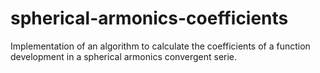 # spherical-armonics-coefficients
Implementation of an algorithm to calculate the coefficients of a function development in a spherical armonics convergent serie.
